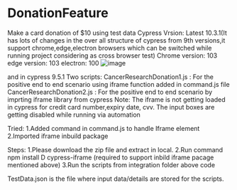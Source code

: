 # DonationFeature

Make a card donation of $10 using test data
Cypress Vrsion: Latest 10.3.1(It has lots of changes in the over all structure of cypress from 9th versions,it support chrome,edge,electron browsers which can be switched while running project considering as cross browser test)
Chrome version: 103
edge version: 103
electron: 100
![image](https://user-images.githubusercontent.com/48355699/181423006-76e3d0f4-631b-43ba-a051-666c655895a7.png)

and in cypress 9.5.1
Two scripts:
CancerResearchDonation1.js : For the positive end to end scenario using iframe function added in command.js file
CancerResearchDonation2.js : For the positive end to end scenario by imprting iframe library from cypress
Note: The iframe is not getting loaded in cypress for credit card number,expiry date, cvv.
      The input boxes are getting disabled while running via automation
      
Tried:
1.Added command in command.js to handle Iframe element
2.Imported iframe inbuild package

Steps:
1.Please download the zip file and extract in local.
2.Run command npm install D cypress-iframe (required to support inbild iframe pacage mentioned above)
3.Run the scripts from integration folder above code



TestData.json is the file where input data/details are stored for the scripts.
